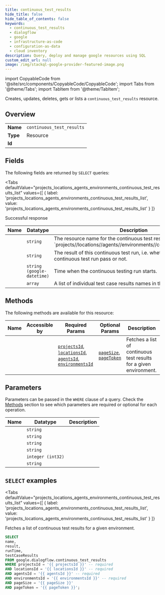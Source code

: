 ```yaml
--- 
title: continuous_test_results
hide_title: false
hide_table_of_contents: false
keywords:
  - continuous_test_results
  - dialogflow
  - google
  - infrastructure-as-code
  - configuration-as-data
  - cloud inventory
description: Query, deploy and manage google resources using SQL
custom_edit_url: null
image: /img/stackql-google-provider-featured-image.png
---
```


import CopyableCode from '@site/src/components/CopyableCode/CopyableCode';
import Tabs from '@theme/Tabs';
import TabItem from '@theme/TabItem';

Creates, updates, deletes, gets or lists a <code>continuous_test_results</code> resource.

## Overview
<table><tbody>
<tr><td><b>Name</b></td><td><code>continuous_test_results</code></td></tr>
<tr><td><b>Type</b></td><td>Resource</td></tr>
<tr><td><b>Id</b></td><td><CopyableCode code="google.dialogflow.continuous_test_results" /></td></tr>
</tbody></table>

## Fields

The following fields are returned by `SELECT` queries:

<Tabs
    defaultValue="projects_locations_agents_environments_continuous_test_results_list"
    values={[
        { label: 'projects_locations_agents_environments_continuous_test_results_list', value: 'projects_locations_agents_environments_continuous_test_results_list' }
    ]}
>
<TabItem value="projects_locations_agents_environments_continuous_test_results_list">

Successful response

<table>
<thead>
    <tr>
    <th>Name</th>
    <th>Datatype</th>
    <th>Description</th>
    </tr>
</thead>
<tbody>
<tr>
    <td><CopyableCode code="name" /></td>
    <td><code>string</code></td>
    <td>The resource name for the continuous test result. Format: `projects//locations//agents//environments//continuousTestResults/`.</td>
</tr>
<tr>
    <td><CopyableCode code="result" /></td>
    <td><code>string</code></td>
    <td>The result of this continuous test run, i.e. whether all the tests in this continuous test run pass or not.</td>
</tr>
<tr>
    <td><CopyableCode code="runTime" /></td>
    <td><code>string (google-datetime)</code></td>
    <td>Time when the continuous testing run starts.</td>
</tr>
<tr>
    <td><CopyableCode code="testCaseResults" /></td>
    <td><code>array</code></td>
    <td>A list of individual test case results names in this continuous test run.</td>
</tr>
</tbody>
</table>
</TabItem>
</Tabs>

## Methods

The following methods are available for this resource:

<table>
<thead>
    <tr>
    <th>Name</th>
    <th>Accessible by</th>
    <th>Required Params</th>
    <th>Optional Params</th>
    <th>Description</th>
    </tr>
</thead>
<tbody>
<tr>
    <td><a href="#projects_locations_agents_environments_continuous_test_results_list"><CopyableCode code="projects_locations_agents_environments_continuous_test_results_list" /></a></td>
    <td><CopyableCode code="select" /></td>
    <td><a href="#parameter-projectsId"><code>projectsId</code></a>, <a href="#parameter-locationsId"><code>locationsId</code></a>, <a href="#parameter-agentsId"><code>agentsId</code></a>, <a href="#parameter-environmentsId"><code>environmentsId</code></a></td>
    <td><a href="#parameter-pageSize"><code>pageSize</code></a>, <a href="#parameter-pageToken"><code>pageToken</code></a></td>
    <td>Fetches a list of continuous test results for a given environment.</td>
</tr>
</tbody>
</table>

## Parameters

Parameters can be passed in the `WHERE` clause of a query. Check the [Methods](#methods) section to see which parameters are required or optional for each operation.

<table>
<thead>
    <tr>
    <th>Name</th>
    <th>Datatype</th>
    <th>Description</th>
    </tr>
</thead>
<tbody>
<tr id="parameter-agentsId">
    <td><CopyableCode code="agentsId" /></td>
    <td><code>string</code></td>
    <td></td>
</tr>
<tr id="parameter-environmentsId">
    <td><CopyableCode code="environmentsId" /></td>
    <td><code>string</code></td>
    <td></td>
</tr>
<tr id="parameter-locationsId">
    <td><CopyableCode code="locationsId" /></td>
    <td><code>string</code></td>
    <td></td>
</tr>
<tr id="parameter-projectsId">
    <td><CopyableCode code="projectsId" /></td>
    <td><code>string</code></td>
    <td></td>
</tr>
<tr id="parameter-pageSize">
    <td><CopyableCode code="pageSize" /></td>
    <td><code>integer (int32)</code></td>
    <td></td>
</tr>
<tr id="parameter-pageToken">
    <td><CopyableCode code="pageToken" /></td>
    <td><code>string</code></td>
    <td></td>
</tr>
</tbody>
</table>

## `SELECT` examples

<Tabs
    defaultValue="projects_locations_agents_environments_continuous_test_results_list"
    values={[
        { label: 'projects_locations_agents_environments_continuous_test_results_list', value: 'projects_locations_agents_environments_continuous_test_results_list' }
    ]}
>
<TabItem value="projects_locations_agents_environments_continuous_test_results_list">

Fetches a list of continuous test results for a given environment.

```sql
SELECT
name,
result,
runTime,
testCaseResults
FROM google.dialogflow.continuous_test_results
WHERE projectsId = '{{ projectsId }}' -- required
AND locationsId = '{{ locationsId }}' -- required
AND agentsId = '{{ agentsId }}' -- required
AND environmentsId = '{{ environmentsId }}' -- required
AND pageSize = '{{ pageSize }}'
AND pageToken = '{{ pageToken }}';
```
</TabItem>
</Tabs>
